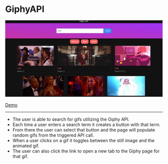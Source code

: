 # GiphyAPI

![Screenshot](screenshot.jpg)

[Demo](https://rachelparris.github.io/GiphyAPI/)

---

* The user is able to search for gifs utilizing the Giphy API. 
* Each time a user enters a search term it creates a button with that term.
* From there the user can select that button and the page will populate random gifs from the triggered API call.
* When a user clicks on a gif it toggles between the still image and the animated gif.
* The user can also click the link to open a new tab to the Giphy page for that gif. 